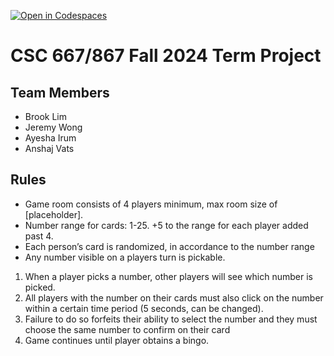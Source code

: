 [![Open in Codespaces](https://classroom.github.com/assets/launch-codespace-2972f46106e565e64193e422d61a12cf1da4916b45550586e14ef0a7c637dd04.svg)](https://classroom.github.com/open-in-codespaces?assignment_repo_id=16588715)
# CSC 667/867 Fall 2024 Term Project

## Team Members

- Brook Lim
- Jeremy Wong
- Ayesha Irum
- Anshaj Vats

## Rules 
- Game room consists of 4 players minimum, max room size of [placeholder].
- Number range for cards: 1-25. +5 to the range for each player added past 4.
- Each person’s card is randomized, in accordance to the number range 
- Any number visible on a players turn is pickable. 
1) When a player picks a number, other players will see which number is picked.
2) All players with the number on their cards must also click on the number within a certain time period (5 seconds, can be changed).
3) Failure to do so forfeits their ability to select the number and they must choose the same number to confirm on their card
4) Game continues until player obtains a bingo. 
